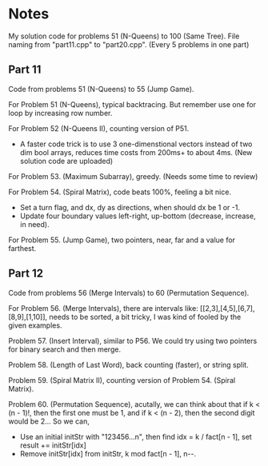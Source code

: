 # Notes
My solution code for problems 51 (N-Queens) to 100 (Same Tree). File naming from "part11.cpp" to "part20.cpp". (Every 5 problems in one part)

## Part 11
Code from problems 51 (N-Queens) to 55 (Jump Game).

For Problem 51 (N-Queens), typical backtracing. But remember use one for loop by increasing row number.

For Problem 52 (N-Queens II), counting version of P51.
- A faster code trick is to use 3 one-dimenstional vectors instead of two dim bool arrays, reduces time costs from 200ms+ to about 4ms. (New solution code are uploaded)

For Problem 53. (Maximum Subarray), greedy. (Needs some time to review)

For Problem 54. (Spiral Matrix), code beats 100%, feeling a bit nice.
- Set a turn flag, and dx, dy as directions, when should dx be 1 or -1.
- Update four boundary values left-right, up-bottom (decrease, increase, in need).

For Problem 55. (Jump Game), two pointers, near, far and a value for farthest. 

## Part 12
Code from problems 56 (Merge Intervals) to 60 (Permutation Sequence).

For Problem 56. (Merge Intervals), there are intervals like: [[2,3],[4,5],[6,7],[8,9],[1,10]], needs to be sorted, a bit tricky, I was kind of fooled by the given examples.

Problem 57. (Insert Interval), similar to P56. We could try using two pointers for binary search and then merge.

Problem 58. (Length of Last Word), back counting (faster), or string split.

Problem 59. (Spiral Matrix II), counting version of Problem 54. (Spiral Matrix).

Problem 60. (Permutation Sequence), acutally, we can think about that if k < (n - 1)!, then the first one must be 1, and if k < (n - 2), then the second digit would be 2... So we can,
- Use an initial initStr with "123456...n", then find idx = k / fact[n - 1], set result += initStr[idx]
- Remove initStr[idx] from initStr, k mod fact[n - 1], n--.